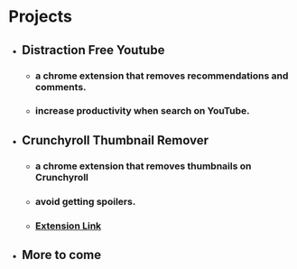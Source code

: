 # Projects

- ## Distraction Free Youtube
  - ### a chrome extension that removes recommendations and comments.
  - ### increase productivity when search on YouTube.

- ## Crunchyroll Thumbnail Remover
  - ### a chrome extension that removes thumbnails on Crunchyroll
  - ### avoid getting spoilers.
  - ### [Extension Link](https://chrome.google.com/webstore/detail/crunchyroll-thumbnail-rem/ieeahbkdhednhjpcjdobahgabdndjmcn)

- ## More to come
